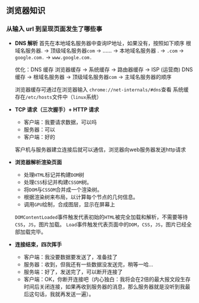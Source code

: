 ## 浏览器知识

### 从输入 url 到呈现页面发生了哪些事

* **DNS 解析**
  首先在本地域名服务器中查询IP地址，如果没有，按照如下顺序
  根域名服务器. -> 顶级域名服务器`com` -> …… -> 本地域名服务器
  . -> `.com` -> `google.com.` -> `www.google.com.`

  优化：DNS 缓存
  浏览器缓存 -> 系统缓存 -> 路由器缓存 -> ISP (运营商) DNS 缓存 -> 根域名服务器 -> 顶级域名服务器`com` -> 主域名服务器的顺序

  浏览器缓存可通过在浏览器输入 `chrome://net-internals/#dns`查看
  系统缓存在`/etc/hosts`文件中（`linux`系统）
* **TCP 请求（三次握手）+ HTTP 请求**
  * 客户端：我要请求数据，可以吗
  * 服务器：可以
  * 客户端：好的

  客户机与服务器建立连接后就可以通信，浏览器向web服务器发送http请求

* **浏览器解析渲染页面**
  * 处理`HTML`标记并构建`DOM`树
  * 处理`CSS`标记并构建`CSSOM`树。
  * 将`DOM`与`CSSOM`合并成一个渲染树。
  * 根据渲染树来布局，以计算每个节点的几何信息。
  * 调用`GPU`绘制，合成图层，显示在屏幕上

  `DOMContentLoaded`事件触发代表初始的`HTML`被完全加载和解析，不需要等待`CSS`，`JS`，图片加载。
  `Load`事件触发代表页面中的`DOM`，`CSS`，`JS`，图片已经全部加载完毕。

* **连接结束，四次挥手**
  * 客户端：我没要数据要发送了，准备挂了
  * 服务器：收到，但我还有一些数据没发送完，稍等一哈…
  * 服务端：好了，发送完了，可以断开连接了
  * 客户端：OK，你断开连接吧（内心独白：我将会在2倍的最大报文段生存时间后关闭连接，如果再收到服务器的消息，那么服务器就是没听到我最后这句话，我就再发送一遍）。

### 


